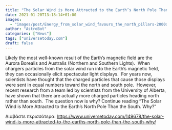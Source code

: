 ```yaml
---
title: "The Solar Wind is More Attracted to the Earth’s North Pole Than the South. Why?"
date: 2021-01-20T13:18:14+01:00
images:
  - "images/post/Energy_from_solar_wind_favours_the_north_pillars-2000x1080.jpg"
author: "AstroBot"
categories: ["News"]
tags: ["universetoday.com"]
draft: false
---
```


Likely the most well-known result of the Earth’s magnetic field are the Aurora Borealis and Australis (Northern and Southern Lights).  When chargers particles from the solar wind run into the Earth’s magnetic field, they can occasionally elicit spectacular light displays.  For years now, scientists have thought that the charged particles that cause those displays were sent in equal numbers toward the north and south pole.  However, recent research from a team led by scientists from the University of Alberta, have shown that there are actually more charged particles heading north rather than south.  The question now is why? Continue reading “The Solar Wind is More Attracted to the Earth’s North Pole Than the South. Why?” 

Διαβάστε περισσότερα: https://www.universetoday.com/149678/the-solar-wind-is-more-attracted-to-the-earths-north-pole-than-the-south-why/
